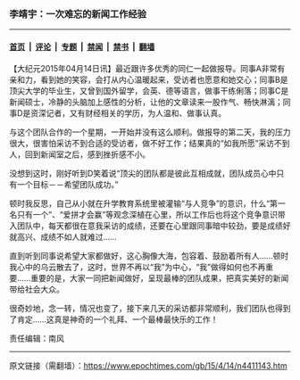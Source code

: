### 李靖宇：一次难忘的新闻工作经验

---

#### [首页](../../../..?n4411143) &nbsp;|&nbsp; [评论](../../../../../epoch-comment?n4411143) &nbsp;|&nbsp; [专题](../../../../../epoch-special?n4411143) &nbsp;|&nbsp; [禁闻](../../../../../epoch-news?n4411143) &nbsp;|&nbsp; [禁书](../../../../../books?n4411143) &nbsp;|&nbsp; [翻墙](https://github.com/gfw-breaker/nogfw/blob/master/README.md?n4411143)


<div class="post_content" id="artbody" itemprop="articleBody">
 <!-- article content begin -->
 <p>
  【大纪元2015年04月14日讯】最近跟许多优秀的同仁一起做报导。同事A非常有亲和力，看到她的笑容，会打从内心温暖起来，受访者也愿意和她交心；同事B是顶尖大学的毕业生，又曾到国外留学，会英、德等语言，做事干练俐落；同事C是新闻硕士，冷静的头脑加上感性的分析，让他的文章读来一股作气、畅快淋漓；同事D是资深记者，又有财经相关的学历，为人温和、做事认真。
 </p>
 <p>
  与这个团队合作的一个星期，一开始并没有这么顺利。做报导的第二天，我的压力很大，很害怕采访不到合适的受访者，做不好工作；结果真的“如我所愿”采访不到人，回到新闻室之后，感到挫折感不小。
 </p>
 <p>
  没想到这时，刚好听到D笑着说“顶尖的团队都是彼此互相成就，团队成员心中只有一个目标－－希望团队成功。”
 </p>
 <p>
  顿时我反思，自己从小就在升学教育系统里被灌输“与人竞争”的意识，什么“第一名只有一个”、“爱拼才会赢”等观念深植在心里，所以工作后也将这个竞争意识带入团队中，每天都很在意我采访的成绩，还要在心里跟同事暗中较劲，要是成绩好就高兴、成绩不如人就难过……
 </p>
 <p>
  直到听到同事说希望大家都做好，这心胸像大海，包容着、鼓励着所有人……顿时我心中的乌云散去了，这时，世界不再以“我”为中心，“我”做得如何也不再重要……重要的是，大家一同把新闻做好，呈现最棒的团队成果，把真实美好的新闻带给社会大众。
 </p>
 <p>
  很奇妙地，念一转，情况也变了，接下来几天的采访都非常顺利，我们团队也得到了肯定……这真是神奇的一个礼拜、一个最棒最快乐的工作！
 </p>
 <p>
  责任编辑：南风
 </p>
 <!-- article content end -->
 <div id="below_article_ad">
 </div>
</div>


---

原文链接（需翻墙）：https://www.epochtimes.com/gb/15/4/14/n4411143.htm